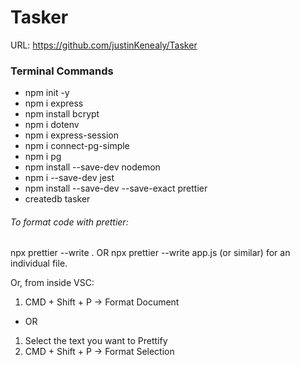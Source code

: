 # Tasker

URL: https://github.com/justinKenealy/Tasker

### Terminal Commands

- npm init -y
- npm i express
- npm install bcrypt
- npm i dotenv
- npm i express-session
- npm i connect-pg-simple
- npm i pg
- npm install --save-dev nodemon
- npm i --save-dev jest
- npm install --save-dev --save-exact prettier
- createdb tasker

###### To format code with prettier:

npx prettier --write . OR npx prettier --write app.js (or similar)
for an individual file.

Or, from inside VSC:

1. CMD + Shift + P -> Format Document

- OR

1. Select the text you want to Prettify
2. CMD + Shift + P -> Format Selection
